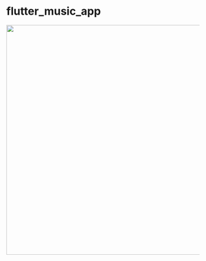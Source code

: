 # flutter_music_app

<img src = "https://user-images.githubusercontent.com/68140538/92629385-ddc2f800-f2eb-11ea-91b4-09f1a3bb5820.jpeg" height = 600 >
